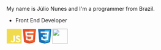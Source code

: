 My name is Júlio Nunes and I'm a programmer from Brazil.

- Front End Developer

<img src="https://raw.githubusercontent.com/devicons/devicon/master/icons/javascript/javascript-plain.svg" height="40" width="40" ><img src="https://raw.githubusercontent.com/devicons/devicon/master/icons/html5/html5-original.svg" height="40" width="40" ><img src="https://raw.githubusercontent.com/devicons/devicon/master/icons/css3/css3-original.svg" height="40" width="40" ><img src="https://camo.githubusercontent.com/27d0b117da00485c56d69aef0fa310a3f8a07abecc8aa15fa38c8b78526c60ac/68747470733a2f2f63646e2e6a7364656c6976722e6e65742f67682f64657669636f6e732f64657669636f6e2f69636f6e732f72656163742f72656163742d6f726967696e616c2e737667" height="40" width="40" >




